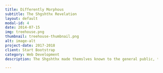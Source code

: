 ```yaml
---
title: Differently Morphous
subtitle: The Shgshthx Revelation
layout: default
modal-id: 4
date: 2014-07-15
img: treehouse.png
thumbnail: treehouse-thumbnail.png
alt: image-alt
project-date: 2017-2018
client: Start Bootstrap
category: Web Development
description: The Shgshthx made themslves known to the general public, triggering a new era of magic.

---
```

